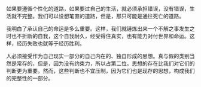 如果要遵循个性化的道路，如果要过自己的生活，就必须承担错误，没有错误，生活就不完整。我们可以设想笔直的道路，但是，那只可能是通往死亡的道路。

我明白了承认自己的命运是多么重要。这样，我们就锤炼出来一个不解之事发生之时也不折断的自我，这个自我耐久，经受得住真实，也有能力对付世界和命运。这样，经历失败也就等于经历胜利。

人必须接受作为自己现实一部分的自己内在的、独自形成的思想。真与假的类别当然是常存的，但是，因为没有约束力，所以占第二位。思想的存在比我们对它们的判断更为重要。然而，这些判断也不宜压制，因为它们也是现存的思想，构成我们的完整性的一部分。